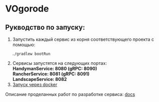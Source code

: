 # VOgorode
## Рукводство по запуску:
1. Запустить каждый сервис из корня соответствующего проекта с помощью:
```
   ./gradlew bootRun
```
2. Сервисы запустятся на следующих портах:  
   <b>HandymanService: 8080 (gRPC: 8090)</b>  
   <b>RancherService: 8081 (gRPC: 8091)</b>  
   <b>LandscapeService: 8082</b>
3. [Запуск через docker](dev/readme.md)

Описание проделанных работ по разработке сервиса: [docs](./docs)
    